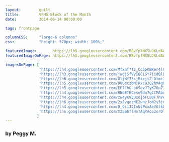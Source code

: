 ```yaml
---
layout:        quilt
title:         VFHG Block of the Month
date:          2014-06-14 00:00:00

tags: frontpage

columnCSS:     "large-6 columns"
css:           "height: 370px; width: 100%;"

featuredImage:       https://lh5.googleusercontent.com/BBvfp7NXSUJKLdAW2dPdZ4OBpwGpGwEHnXLdHecnQRY=w470
featuredImageOnPage: https://lh5.googleusercontent.com/BBvfp7NXSUJKLdAW2dPdZ4OBpwGpGwEHnXLdHecnQRY=w1000

imagesOnPage: [
               'https://lh4.googleusercontent.com/Mfxaf7Tz_Cc5pKBKer4lCp5DlyqCTGHSxDLudKfGtN0=w303',
               'https://lh3.googleusercontent.com/jwgjSfVyIQCiGY7iidQlDVL1ae2L0fAOMCtAQJ-C5mc=w303',
               'https://lh6.googleusercontent.com/OtjWY75sjRtcjtZ-Dtmc3HyU8S-mY4bhQSOv5kunGXM=w303',
               'https://lh5.googleusercontent.com/9OGcczbMIRxc93Q2hM4gG5aqmxPT3hpDaLWPsn8JEHg=w303',
               'https://lh5.googleusercontent.com/EEJChG-p6SevJTyK70u71ys2lJAfzTpL_Z6jDsZ1bPc=w303',
               'https://lh4.googleusercontent.com/RN6ETECese9dn7gCCMAbowNchoFnqukVlJML1fk0juA=w303',
               'https://lh4.googleusercontent.com/zw4yK93UxojbFC80F7hVeOASC6glr87mnA8sseAKOM4=w303',
               'https://lh6.googleusercontent.com/2xJvqezNE2wnzJoN2y3jnn10ZQjvQcTeq6F0bxsj7Gc=w303',
               'https://lh4.googleusercontent.com/D_9i1J2IoNtPxxAeV0lkLNf5dHWrjM9tVaHLXhNB2yM=w303',
               'https://lh6.googleusercontent.com/X26abflHoTAqYAo52orDl40tmv5pmayfot8GPXHuJFg=w303'
              ]
---
```


### by Peggy M.
